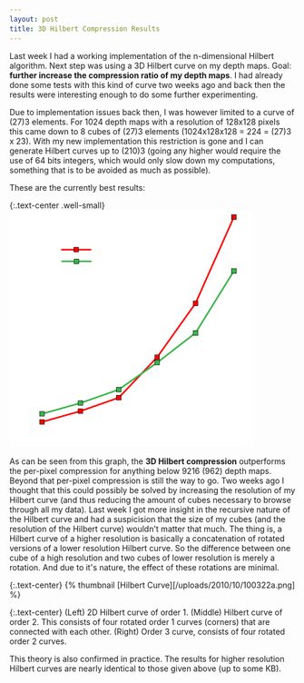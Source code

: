 ```yaml
---
layout: post
title: 3D Hilbert Compression Results
---
```


Last week I had a working implementation of the n-dimensional Hilbert algorithm. Next step was using a 3D Hilbert curve on my depth maps. Goal: <strong>further increase the compression ratio of my depth maps</strong>. I had already done some tests with this kind of curve two weeks ago and back then the results were interesting enough to do some further experimenting.

Due to implementation issues back then, I was however limited to a curve of (27)3 elements. For 1024 depth maps with a resolution of 128x128 pixels this came down to 8 cubes of (27)3 elements (1024x128x128 = 224 = (27)3 x 23). With my new implementation this restriction is gone and I can generate Hilbert curves up to (210)3 (going any higher would require the use of 64 bits integers, which would only slow down my computations, something that is to be avoided as much as possible).

These are the currently best results:

{:.text-center .well-small}
![3D Hilbert Compression vs Per-Pixel Compression](/uploads/2010/10/100322b.png)

As can be seen from this graph, the **3D Hilbert compression** outperforms the per-pixel compression for anything below 9216 (962) depth maps. Beyond that per-pixel compression is still the way to go. Two weeks ago I thought that this could possibly be solved by increasing the resolution of my Hilbert curve (and thus reducing the amount of cubes necessary to browse through all my data). Last week I got more insight in the recursive nature of the Hilbert curve and had a suspicision that the size of my cubes (and the resolution of the Hilbert curve) wouldn't matter that much. The thing is, a Hilbert curve of a higher resolution is basically a concatenation of rotated versions of a lower resolution Hilbert curve. So the difference between one cube of a high resolution and two cubes of lower resolution is merely a rotation. And due to it's nature, the effect of these rotations are minimal.

{:.text-center}
{% thumbnail [Hilbert Curve][/uploads/2010/10/100322a.png] %}

{:.text-center}
(Left) 2D Hilbert curve of order 1. (Middle) Hilbert curve of order 2. This consists of four rotated order 1 curves (corners) that are connected with each other. (Right) Order 3 curve, consists of four rotated order 2 curves.

This theory is also confirmed in practice. The results for higher resolution Hilbert curves are nearly identical to those given above (up to some KB).
